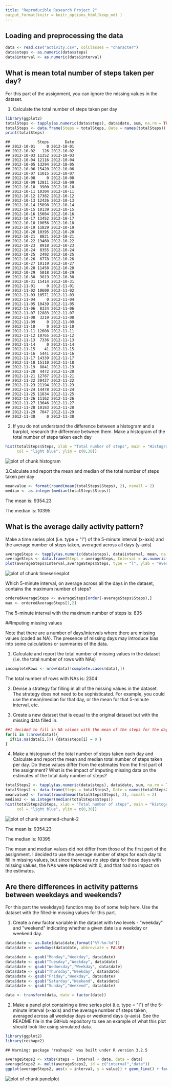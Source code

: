 ```yaml
---
title: "Reproducible Research Project 2"
output_format(knitr = knitr_options_html(keep_md) )
---
```




## Loading and preprocessing the data


```r
data <- read.csv("activity.csv", colClasses = "character")
data$steps <- as.numeric(data$steps)
data$interval <- as.numeric(data$interval)
```

## What is mean total number of steps taken per day?

For this part of the assignment, you can ignore the missing values in the dataset.

1. Calculate the total number of steps taken per day



```r
library(ggplot2)
totalSteps <- tapply(as.numeric(data$steps), data$date, sum, na.rm = TRUE)
totalSteps <- data.frame(Steps = totalSteps, Date = names(totalSteps))
print(totalSteps)
```

```
##            Steps       Date
## 2012-10-01     0 2012-10-01
## 2012-10-02   126 2012-10-02
## 2012-10-03 11352 2012-10-03
## 2012-10-04 12116 2012-10-04
## 2012-10-05 13294 2012-10-05
## 2012-10-06 15420 2012-10-06
## 2012-10-07 11015 2012-10-07
## 2012-10-08     0 2012-10-08
## 2012-10-09 12811 2012-10-09
## 2012-10-10  9900 2012-10-10
## 2012-10-11 10304 2012-10-11
## 2012-10-12 17382 2012-10-12
## 2012-10-13 12426 2012-10-13
## 2012-10-14 15098 2012-10-14
## 2012-10-15 10139 2012-10-15
## 2012-10-16 15084 2012-10-16
## 2012-10-17 13452 2012-10-17
## 2012-10-18 10056 2012-10-18
## 2012-10-19 11829 2012-10-19
## 2012-10-20 10395 2012-10-20
## 2012-10-21  8821 2012-10-21
## 2012-10-22 13460 2012-10-22
## 2012-10-23  8918 2012-10-23
## 2012-10-24  8355 2012-10-24
## 2012-10-25  2492 2012-10-25
## 2012-10-26  6778 2012-10-26
## 2012-10-27 10119 2012-10-27
## 2012-10-28 11458 2012-10-28
## 2012-10-29  5018 2012-10-29
## 2012-10-30  9819 2012-10-30
## 2012-10-31 15414 2012-10-31
## 2012-11-01     0 2012-11-01
## 2012-11-02 10600 2012-11-02
## 2012-11-03 10571 2012-11-03
## 2012-11-04     0 2012-11-04
## 2012-11-05 10439 2012-11-05
## 2012-11-06  8334 2012-11-06
## 2012-11-07 12883 2012-11-07
## 2012-11-08  3219 2012-11-08
## 2012-11-09     0 2012-11-09
## 2012-11-10     0 2012-11-10
## 2012-11-11 12608 2012-11-11
## 2012-11-12 10765 2012-11-12
## 2012-11-13  7336 2012-11-13
## 2012-11-14     0 2012-11-14
## 2012-11-15    41 2012-11-15
## 2012-11-16  5441 2012-11-16
## 2012-11-17 14339 2012-11-17
## 2012-11-18 15110 2012-11-18
## 2012-11-19  8841 2012-11-19
## 2012-11-20  4472 2012-11-20
## 2012-11-21 12787 2012-11-21
## 2012-11-22 20427 2012-11-22
## 2012-11-23 21194 2012-11-23
## 2012-11-24 14478 2012-11-24
## 2012-11-25 11834 2012-11-25
## 2012-11-26 11162 2012-11-26
## 2012-11-27 13646 2012-11-27
## 2012-11-28 10183 2012-11-28
## 2012-11-29  7047 2012-11-29
## 2012-11-30     0 2012-11-30
```

2. If you do not understand the difference between a histogram and a barplot, research the difference between them. Make a histogram of the total number of steps taken each day


```r
hist(totalSteps$Steps, xlab = "Total number of steps", main = "Histogram of total number of steps per day",
     col = "light blue", ylim = c(0,30))
```

![plot of chunk histogram](figure/histogram-1.png)
 
3.Calculate and report the mean and median of the total number of steps taken per day


```r
meanvalue <- format(round(mean(totalSteps$Steps), 2), nsmall = 2)
median <- as.integer(median(totalSteps$Steps))
```

The mean is: 9354.23

The median is: 10395

## What is the average daily activity pattern?

Make a time series plot (i.e. type = "l") of the 5-minute interval (x-axis) and the average number of steps taken, averaged across all days (y-axis)


```r
averageSteps <- tapply(as.numeric(data$steps), data$interval, mean, na.rm = TRUE)
averageSteps <- data.frame(Steps = averageSteps, Interval = as.numeric(names(averageSteps)))
plot(averageSteps$Interval,averageSteps$Steps, type = "l", ylab = "Average number of steps", xlab="5-minute intervals", main = "Average number of steps across 5-minute intervals")
```

![plot of chunk timeseriesplot](figure/timeseriesplot-1.png)

Which 5-minute interval, on average across all the days in the dataset, contains the maximum number of steps?


```r
orderedAverageSteps <- averageSteps[order(-averageSteps$Steps),]
max <- orderedAverageSteps[1,2]
```

The 5-minute interval with the maximum number of steps is: 835 

##Imputing missing values

Note that there are a number of days/intervals where there are missing values (coded as NA). The presence of missing days may introduce bias into some calculations or summaries of the data.

1. Calculate and report the total number of missing values in the dataset (i.e. the total number of rows with NAs)


```r
incompleteRows <- nrow(data[!complete.cases(data),])
```

The total number of rows with NAs is: 2304

2. Devise a strategy for filling in all of the missing values in the dataset. The strategy does not need to be sophisticated. For example, you could use the mean/median for that day, or the mean for that 5-minute interval, etc.

3. Create a new dataset that is equal to the original dataset but with the missing data filled in.


```r
##I decided to fill in NA values with the mean of the steps for the days with NA values, with is 0 for all of them
for(i in 1:nrow(data)){
  if(is.na(data[i,])) {data$steps[i] = 0 }
}
```


4. Make a histogram of the total number of steps taken each day and Calculate and report the mean and median total number of steps taken per day. Do these values differ from the estimates from the first part of the assignment? What is the impact of imputing missing data on the estimates of the total daily number of steps?


```r
totalSteps2 <- tapply(as.numeric(data$steps), data$date, sum, na.rm = TRUE)
totalSteps2 <- data.frame(Steps = totalSteps2, Date = names(totalSteps2))
meanvalue2 <- format(round(mean(totalSteps$Steps), 2), nsmall = 2)
median2 <- as.integer(median(totalSteps$Steps))
hist(totalSteps2$Steps, xlab = "Total number of steps", main = "Histogram of total number of steps per day",
     col = "light blue", ylim = c(0,30))
```

![plot of chunk unnamed-chunk-2](figure/unnamed-chunk-2-1.png)

The mean is: 9354.23

The median is: 10395

The mean and median values did not differ from those of the first part of the assignment. I decided to use the average number of steps for each day to fill in missing values, but since there was no step data for those days with missing values, the NAs were replaced with 0, and that had no impact on the estimates.

## Are there differences in activity patterns between weekdays and weekends?

For this part the weekdays() function may be of some help here. Use the dataset with the filled-in missing values for this part.

1. Create a new factor variable in the dataset with two levels - "weekday" and "weekend" indicating whether a given date is a weekday or weekend day.


```r
data$date <- as.Date(data$date,format("%Y-%m-%d"))
data$date <- weekdays(data$date, abbreviate = FALSE)

data$date <- gsub("Monday","Weekday", data$date)
data$date <- gsub("Tuesday","Weekday", data$date)
data$date <- gsub("Wednesday","Weekday", data$date)
data$date <- gsub("Thursday","Weekday", data$date)
data$date <- gsub("Friday","Weekday", data$date)
data$date <- gsub("Saturday","Weekend", data$date)
data$date <- gsub("Sunday","Weekend", data$date)

data <- transform(data, date = factor(date))
```
2. Make a panel plot containing a time series plot (i.e. type = "l") of the 5-minute interval (x-axis) and the average number of steps taken, averaged across all weekday days or weekend days (y-axis). See the README file in the GitHub repository to see an example of what this plot should look like using simulated data.


```r
library(ggplot2)
library(reshape2)
```

```
## Warning: package 'reshape2' was built under R version 3.2.5
```

```r
averageSteps2 <- xtabs(steps ~ interval + date, data = data)
averageSteps2 <- melt(averageSteps2, id = c("interval","date"))
ggplot(averageSteps2, aes(x = interval, y = value)) + geom_line() + facet_wrap(~date, nrow=2) + labs( x = "5-minute intervals", y = "Average number of steps")
```

![plot of chunk panelplot](figure/panelplot-1.png)
